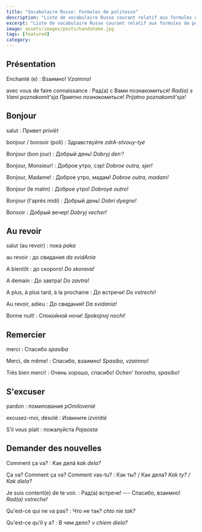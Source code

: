 ```yaml
---
title: "Vocabulaire Russe: Formules de politesse"
description: "Liste de vocabulaire Russe courant relatif aux formules de politesse."
excerpt: "Liste de vocabulaire Russe courant relatif aux formules de politesse."
image: assets/images/posts/handshake.jpg
tags: [featured]
category:
---
```

## Présentation

Enchanté (e)
: Взаимно!
_Vzaimno!_

avec vous de faire connaissance
: Рад(а) с Вами познакомиться!
_Rad(a) s Vami poznakomit'sja Приятно познакомиться! Prijatno poznakomit'sja!_


## Bonjour

salut
: Привет
_privièt_

bonjour / bonsoir (poli)
: Здравствуйте
_zdrA-stvouy-tyé_

Bonjour (bon jour)
: Добрый день!
_Dobryj den'!_

Bonjour, Monsieur!
: Доброе утро, сэр!
_Dobroe outra, sjer!_

Bonjour, Madame!
: Доброе утро, мадам!
_Dobroe outra, madam!_

Bonjour (le matin)
: Доброе утро!
_Dobroyè outro!_

Bonjour (l'après midi)
: Добрый день!
_Dobri dyegne!_

Bonsoir
: Добрый вечер!
_Dobryj vecher!_


## Au revoir

salut (au revoir)
: пока
_paka_

au revoir
: до свидания
_da svidAnia_

A bientôt
: до скорого!
_Do skorava!_

A demain
: До завтра!
_Do zavtra!_

A plus, à plus tard, à la prochaine
: До встречи!
_Do vstrechi!_

Au revoir, adieu
: До свидания!
_Da svidania!_

Bonne nuit!
: Спокойной ночи!
_Spokojnoj nochi!_


## Remercier

merci
: Спасибо
_spasiba_

Merci, de même!
: Спасибо, взаимно!
_Spasibo, vzaimno!_

Très bien merci!
: Очень хорошо, спасибо!
_Ochen' horosho, spasibo!_


## S'excuser

pardon
: помилование
_pOmilovenié_

excusez-moi, désolé
: Извините
_izvinitiè_

S’il vous plait
: пожалуйста
_Pajaosta_


## Demander des nouvelles

Comment ça va?
: Kaк дeлá
_kak dela?_

Ça va? Comment ça va? Comment vas-tu?
: Как ты? / Как дела?
_Kak ty? / Kak diela?_

Je suis content(e) de te voir.
: Рад(а) встрече! --- Спасибо, взаимно!
_Rad(a) vstreche!_

Qu'est-ce qui ne va pas?
: Что не так?
_chto nie tak?_

Qu'est-ce qu’il y a?
: В чем дело?
_v chiem diela?_
